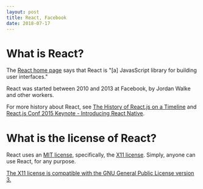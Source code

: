 ```yaml
---
layout: post
title: React, Facebook
date: 2018-07-17
---
```


# What is React?

The [React home page](https://reactjs.org/) says that React is "[a] JavasScript library for building user interfaces."

React was started between 2010 and 2013 at Facebook, by Jordan Walke and other workers.

For more history about React, see [The History of React.js on a Timeline](https://blog.risingstack.com/the-history-of-react-js-on-a-timeline/) and [React.js Conf 2015 Keynote - Introducing React Native](https://www.youtube.com/watch?v=KVZ-P-ZI6W4&t=0s&list=PLb0IAmt7-GS1cbw4qonlQztYV1TAW0sCr&index=1).

# What is the license of React?

React uses an [MIT license](https://github.com/facebook/react/blob/master/LICENSE), specifically, the [X11 license](https://directory.fsf.org/wiki/License:X11). Simply, anyone can use React, for any purpose.

[The X11 license is compatible with the GNU General Public License version 3.](https://www.gnu.org/licenses/license-list.html#GNUGPL)
